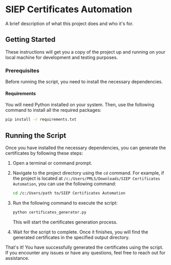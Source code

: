 # SIEP Certificates Automation

A brief description of what this project does and who it's for.

## Getting Started

These instructions will get you a copy of the project up and running on your local machine for development and testing purposes.

### Prerequisites

Before running the script, you need to install the necessary dependencies.

#### Requirements

You will need Python installed on your system. Then, use the following command to install all the required packages:

```bash
pip install -r requirements.txt
```

## Running the Script

Once you have installed the necessary dependencies, you can generate the certificates by following these steps:

1. Open a terminal or command prompt.
2. Navigate to the project directory using the `cd` command. For example, if the project is located at `/c:/Users/PMLS/Downloads/SIEP Certificates Automation`, you can use the following command:

    ```bash
    cd /c:/Users/path to/SIEP Certificates Automation
    ```

3. Run the following command to execute the script:

    ```bash
    python certificates_generator.py
    ```

    This will start the certificates generation process.

4. Wait for the script to complete. Once it finishes, you will find the generated certificates in the specified output directory.

That's it! You have successfully generated the certificates using the script. If you encounter any issues or have any questions, feel free to reach out for assistance.
